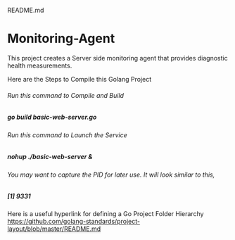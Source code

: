 README.md

# Monitoring-Agent

This project creates a Server side monitoring agent that provides diagnostic health measurements.

Here are the Steps to Compile this Golang Project

###### Run this command to Compile and Build
##### go build basic-web-server.go

###### Run this command to Launch the Service
##### nohup ./basic-web-server & 

###### You may want to capture the PID for later use.  It will look similar to this,
##### [1] 9331




Here is a useful hyperlink for defining a Go Project Folder Hierarchy
https://github.com/golang-standards/project-layout/blob/master/README.md
